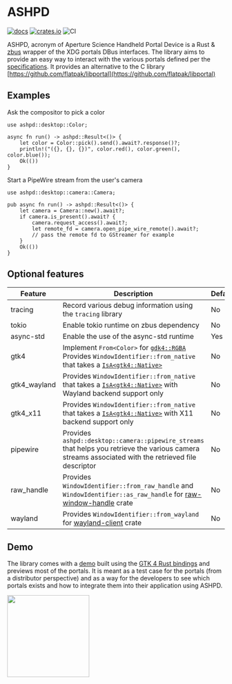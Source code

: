 # ASHPD

[![docs](https://docs.rs/ashpd/badge.svg)](https://docs.rs/ashpd/) [![crates.io](https://img.shields.io/crates/v/ashpd)](https://crates.io/crates/ashpd) ![CI](https://github.com/bilelmoussaoui/ashpd/workflows/CI/badge.svg)

ASHPD, acronym of Aperture Science Handheld Portal Device is a Rust & [zbus](https://gitlab.freedesktop.org/dbus/zbus) wrapper of
the XDG portals DBus interfaces. The library aims to provide an easy way to
interact with the various portals defined per the [specifications](https://flatpak.github.io/xdg-desktop-portal/index.html).
It provides an alternative to the C library [https://github.com/flatpak/libportal](https://github.com/flatpak/libportal)

## Examples

Ask the compositor to pick a color

```rust,no_run
use ashpd::desktop::Color;

async fn run() -> ashpd::Result<()> {
    let color = Color::pick().send().await?.response()?;
    println!("({}, {}, {})", color.red(), color.green(), color.blue());
    Ok(())
}
```

Start a PipeWire stream from the user's camera

```rust,no_run
use ashpd::desktop::camera::Camera;

pub async fn run() -> ashpd::Result<()> {
    let camera = Camera::new().await?;
    if camera.is_present().await? {
        camera.request_access().await?;
        let remote_fd = camera.open_pipe_wire_remote().await?;
        // pass the remote fd to GStreamer for example
    }
    Ok(())
}
```

## Optional features

| Feature | Description | Default |
| ---     | ----------- | ------- |
| tracing | Record various debug information using the `tracing` library | No |
| tokio | Enable tokio runtime on zbus dependency | No |
| async-std | Enable the use of the async-std runtime | Yes |
| gtk4 | Implement `From<Color>` for [`gdk4::RGBA`](https://gtk-rs.org/gtk4-rs/stable/latest/docs/gdk4/struct.RGBA.html) Provides `WindowIdentifier::from_native` that takes a [`IsA<gtk4::Native>`](https://gtk-rs.org/gtk4-rs/stable/latest/docs/gtk4/struct.Native.html) | No |
| gtk4_wayland |Provides `WindowIdentifier::from_native` that takes a [`IsA<gtk4::Native>`](https://gtk-rs.org/gtk4-rs/stable/latest/docs/gtk4/struct.Native.html) with Wayland backend support only | No |
| gtk4_x11 |Provides `WindowIdentifier::from_native` that takes a [`IsA<gtk4::Native>`](https://gtk-rs.org/gtk4-rs/stable/latest/docs/gtk4/struct.Native.html) with X11 backend support only | No |
| pipewire | Provides `ashpd::desktop::camera::pipewire_streams` that helps you retrieve the various camera streams associated with the retrieved file descriptor| No |
| raw_handle | Provides `WindowIdentifier::from_raw_handle` and `WindowIdentifier::as_raw_handle` for [raw-window-handle](https://lib.rs/crates/raw-window-handle) crate | No |
| wayland | Provides `WindowIdentifier::from_wayland` for [wayland-client](https://lib.rs/crates/wayland-client) crate | No |

## Demo

The library comes with a [demo](./ashpd-demo) built using the [GTK 4 Rust bindings](https://gtk-rs.org/gtk4-rs) and previews most of the portals. It is meant as a test case for the portals (from a distributor perspective) and as a way for the developers to see which portals exists and how to integrate them into their application using ASHPD.

<a href="https://flathub.org/apps/details/com.belmoussaoui.ashpd.demo">
<img src="https://flathub.org/assets/badges/flathub-badge-i-en.png" width="190px" />
</a>

